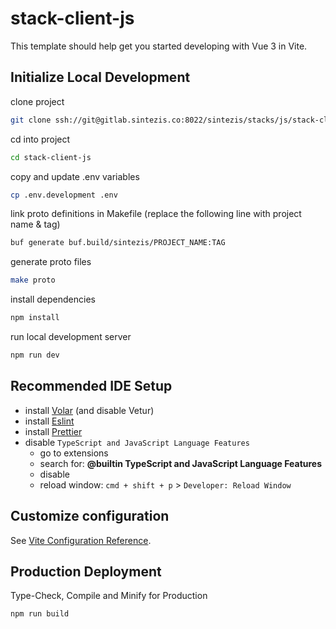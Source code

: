 # stack-client-js

This template should help get you started developing with Vue 3 in Vite.

## Initialize Local Development

clone project

```sh
git clone ssh://git@gitlab.sintezis.co:8022/sintezis/stacks/js/stack-client-js.git
```

cd into project

```sh
cd stack-client-js
```

copy and update .env variables

```sh
cp .env.development .env
```

link proto definitions in Makefile (replace the following line with project name & tag)

```sh
buf generate buf.build/sintezis/PROJECT_NAME:TAG
```

generate proto files

```sh
make proto
```

install dependencies

```sh
npm install
```

run local development server

```sh
npm run dev
```

## Recommended IDE Setup

- install [Volar](https://marketplace.visualstudio.com/items?itemName=Vue.volar) (and disable Vetur)
- install [Eslint](https://marketplace.visualstudio.com/items?itemName=dbaeumer.vscode-eslint)
- install [Prettier](https://marketplace.visualstudio.com/items?itemName=esbenp.prettier-vscode)
- disable `TypeScript and JavaScript Language Features`
  - go to extensions
  - search for: **@builtin TypeScript and JavaScript Language Features**
  - disable
  - reload window: `cmd + shift + p` > `Developer: Reload Window`

## Customize configuration

See [Vite Configuration Reference](https://vitejs.dev/config/).

## Production Deployment

Type-Check, Compile and Minify for Production

```sh
npm run build
```
